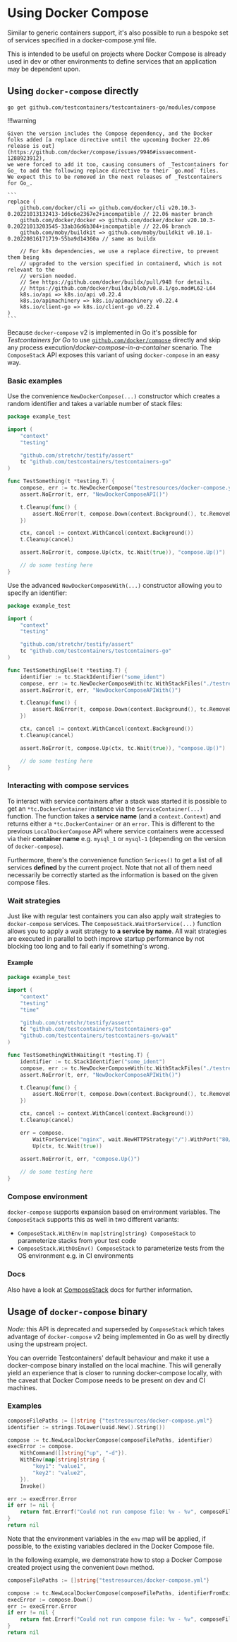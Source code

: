 # Using Docker Compose

Similar to generic containers support, it's also possible to run a bespoke set
of services specified in a docker-compose.yml file.

This is intended to be useful on projects where Docker Compose is already used
in dev or other environments to define services that an application may be
dependent upon.

## Using `docker-compose` directly

```
go get github.com/testcontainers/testcontainers-go/modules/compose
```

!!!warning

	Given the version includes the Compose dependency, and the Docker folks added [a replace directive until the upcoming Docker 22.06 release is out](https://github.com/docker/compose/issues/9946#issuecomment-1288923912),
	we were forced to add it too, causing consumers of _Testcontainers for Go_ to add the following replace directive to their `go.mod` files.
	We expect this to be removed in the next releases of _Testcontainers for Go_.

	```
	replace (
		github.com/docker/cli => github.com/docker/cli v20.10.3-0.20221013132413-1d6c6e2367e2+incompatible // 22.06 master branch
		github.com/docker/docker => github.com/docker/docker v20.10.3-0.20221013203545-33ab36d6b304+incompatible // 22.06 branch
		github.com/moby/buildkit => github.com/moby/buildkit v0.10.1-0.20220816171719-55ba9d14360a // same as buildx

		// For k8s dependencies, we use a replace directive, to prevent them being
		// upgraded to the version specified in containerd, which is not relevant to the
		// version needed.
		// See https://github.com/docker/buildx/pull/948 for details.
		// https://github.com/docker/buildx/blob/v0.8.1/go.mod#L62-L64
		k8s.io/api => k8s.io/api v0.22.4
		k8s.io/apimachinery => k8s.io/apimachinery v0.22.4
		k8s.io/client-go => k8s.io/client-go v0.22.4
	)
	```

Because `docker-compose` v2 is implemented in Go it's possible for _Testcontainers for Go_ to
use [`github.com/docker/compose`](https://github.com/docker/compose) directly and skip any process execution/_docker-compose-in-a-container_ scenario.
The `ComposeStack` API exposes this variant of using `docker-compose` in an easy way.

### Basic examples

Use the convenience `NewDockerCompose(...)` constructor which creates a random identifier and takes a variable number
of stack files:

```go
package example_test

import (
	"context"
	"testing"

	"github.com/stretchr/testify/assert"
	tc "github.com/testcontainers/testcontainers-go"
)

func TestSomething(t *testing.T) {
	compose, err := tc.NewDockerCompose("testresources/docker-compose.yml")
	assert.NoError(t, err, "NewDockerComposeAPI()")

	t.Cleanup(func() {
		assert.NoError(t, compose.Down(context.Background(), tc.RemoveOrphans(true), tc.RemoveImagesLocal), "compose.Down()")
	})

	ctx, cancel := context.WithCancel(context.Background())
	t.Cleanup(cancel)

	assert.NoError(t, compose.Up(ctx, tc.Wait(true)), "compose.Up()")

	// do some testing here
}
```

Use the advanced `NewDockerComposeWith(...)` constructor allowing you to specify an identifier:

```go
package example_test

import (
	"context"
	"testing"

	"github.com/stretchr/testify/assert"
	tc "github.com/testcontainers/testcontainers-go"
)

func TestSomethingElse(t *testing.T) {
	identifier := tc.StackIdentifier("some_ident")
	compose, err := tc.NewDockerComposeWith(tc.WithStackFiles("./testresources/docker-compose-simple.yml"), identifier)
	assert.NoError(t, err, "NewDockerComposeAPIWith()")

	t.Cleanup(func() {
		assert.NoError(t, compose.Down(context.Background(), tc.RemoveOrphans(true), tc.RemoveImagesLocal), "compose.Down()")
	})

	ctx, cancel := context.WithCancel(context.Background())
	t.Cleanup(cancel)

	assert.NoError(t, compose.Up(ctx, tc.Wait(true)), "compose.Up()")

	// do some testing here
}
```

### Interacting with compose services

To interact with service containers after a stack was started it is possible to get an `*tc.DockerContainer` instance via the `ServiceContainer(...)` function.
The function takes a **service name** (and a `context.Context`) and returns either a `*tc.DockerContainer` or an `error`.
This is different to the previous `LocalDockerCompose` API where service containers were accessed via their **container name** e.g. `mysql_1` or `mysql-1` (depending on the version of `docker-compose`).

Furthermore, there's the convenience function `Serices()` to get a list of all services **defined** by the current project.
Note that not all of them need necessarily be correctly started as the information is based on the given compose files.

### Wait strategies

Just like with regular test containers you can also apply wait strategies to `docker-compose` services.
The `ComposeStack.WaitForService(...)` function allows you to apply a wait strategy to **a service by name**.
All wait strategies are executed in parallel to both improve startup performance by not blocking too long and to fail
early if something's wrong.

#### Example

```go
package example_test

import (
	"context"
	"testing"
	"time"

	"github.com/stretchr/testify/assert"
	tc "github.com/testcontainers/testcontainers-go"
	"github.com/testcontainers/testcontainers-go/wait"
)

func TestSomethingWithWaiting(t *testing.T) {
	identifier := tc.StackIdentifier("some_ident")
	compose, err := tc.NewDockerComposeWith(tc.WithStackFiles("./testresources/docker-compose-simple.yml"), identifier)
	assert.NoError(t, err, "NewDockerComposeAPIWith()")

	t.Cleanup(func() {
		assert.NoError(t, compose.Down(context.Background(), tc.RemoveOrphans(true), tc.RemoveImagesLocal), "compose.Down()")
	})

	ctx, cancel := context.WithCancel(context.Background())
	t.Cleanup(cancel)

	err = compose.
		WaitForService("nginx", wait.NewHTTPStrategy("/").WithPort("80/tcp").WithStartupTimeout(10*time.Second)).
		Up(ctx, tc.Wait(true))
	
	assert.NoError(t, err, "compose.Up()")

	// do some testing here
}
```

### Compose environment

`docker-compose` supports expansion based on environment variables.
The `ComposeStack` supports this as well in two different variants:

- `ComposeStack.WithEnv(m map[string]string) ComposeStack` to parameterize stacks from your test code
- `ComposeStack.WithOsEnv() ComposeStack` to parameterize tests from the OS environment e.g. in CI environments

### Docs

Also have a look at [ComposeStack](https://pkg.go.dev/github.com/testcontainers/testcontainers-go#ComposeStack) docs for
further information.

## Usage of `docker-compose` binary

_Node:_ this API is deprecated and superseded by `ComposeStack` which takes advantage of `docker-compose` v2 being
implemented in Go as well by directly using the upstream project.

You can override Testcontainers' default behaviour and make it use a
docker-compose binary installed on the local machine. This will generally yield
an experience that is closer to running docker-compose locally, with the caveat
that Docker Compose needs to be present on dev and CI machines.

### Examples

```go
composeFilePaths := []string {"testresources/docker-compose.yml"}
identifier := strings.ToLower(uuid.New().String())

compose := tc.NewLocalDockerCompose(composeFilePaths, identifier)
execError := compose.
    WithCommand([]string{"up", "-d"}).
    WithEnv(map[string]string {
        "key1": "value1",
        "key2": "value2",
    }).
    Invoke()

err := execError.Error
if err != nil {
    return fmt.Errorf("Could not run compose file: %v - %v", composeFilePaths, err)
}
return nil
```

Note that the environment variables in the `env` map will be applied, if
possible, to the existing variables declared in the Docker Compose file.

In the following example, we demonstrate how to stop a Docker Compose created project using the
convenient `Down` method.

```go
composeFilePaths := []string{"testresources/docker-compose.yml"}

compose := tc.NewLocalDockerCompose(composeFilePaths, identifierFromExistingRunningCompose)
execError := compose.Down()
err := execError.Error
if err != nil {
    return fmt.Errorf("Could not run compose file: %v - %v", composeFilePaths, err)
}
return nil
```

